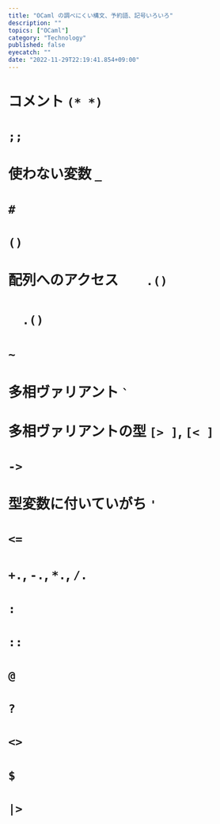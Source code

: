 ```yaml
---
title: "OCaml の調べにくい構文、予約語、記号いろいろ"
description: ""
topics: ["OCaml"]
category: "Technology"
published: false
eyecatch: ""
date: "2022-11-29T22:19:41.854+09:00"
---
```


# コメント `(* *)`

# `;;`

# 使わない変数 `_`

# `#`

# `()`

# 配列へのアクセス　　`.()`

# 　`.()`

# `~`

# 多相ヴァリアント <code>`</code>

# 多相ヴァリアントの型 `[> ]`, `[< ]`

# `->`

# 型変数に付いていがち `'`

# `<=`

# `+.`, `-.`, `*.`, `/.`

# `:`

# `::`

# `@`

# `?`

# `<>`

# `$`

# `|>`
